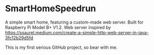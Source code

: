 # SmartHomeSpeedrun
A simple smart home, featuring a custom-made web server. Built for Raspberry Pi Model B+ V1.2.
Web server inspired by https://ssaurel.medium.com/create-a-simple-http-web-server-in-java-3fc12b29d5fd

This is my first serious GitHub project, so bear with me.
